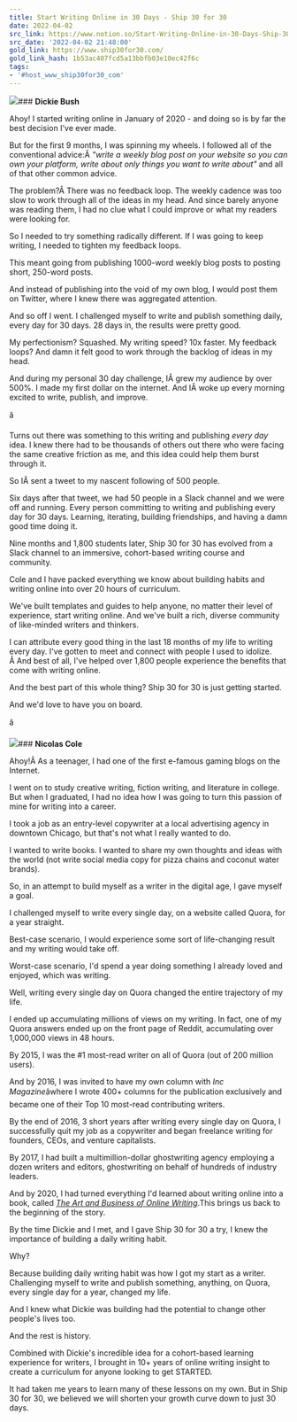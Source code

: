 ```yaml
---
title: Start Writing Online in 30 Days - Ship 30 for 30
date: 2022-04-02
src_link: https://www.notion.so/Start-Writing-Online-in-30-Days-Ship-30-for-30-20bcff4f810a41f4b11ff826eb22b942
src_date: '2022-04-02 21:48:00'
gold_link: https://www.ship30for30.com/
gold_link_hash: 1b53ac407fcd5a13bbfb03e10ec42f6c
tags:
- '#host_www_ship30for30_com'
---
```


![](https://assets-global.website-files.com/6074684e0f60da436ece7ffc/6622dcddb62bf9c832d9cf6b_dickie2.jpeg)### **Dickie Bush**

Ahoy! I started writing online in January of 2020 - and doing so is by far the best decision I've ever made.  


But for the first 9 months, I was spinning my wheels. I followed all of the conventional advice:Â *"write a weekly blog post on your website so you can own your platform, write about only things you want to write about"* and all of that other common advice.  


The problem?Â There was no feedback loop. The weekly cadence was too slow to work through all of the ideas in my head. And since barely anyone was reading them, I had no clue what I could improve or what my readers were looking for.  


So I needed to try something radically different. If I was going to keep writing, I needed to tighten my feedback loops.   


This meant going from publishing 1000-word weekly blog posts to posting short, 250-word posts.   


And instead of publishing into the void of my own blog, I would post them on Twitter, where I knew there was aggregated attention.  


And so off I went. I challenged myself to write and publish something daily, every day for 30 days. 28 days in, the results were pretty good.   


My perfectionism? Squashed. My writing speed? 10x faster. My feedback loops? And damn it felt good to work through the backlog of ideas in my head.  


And during my personal 30 day challenge, IÂ grew my audience by over 500%. I made my first dollar on the internet. And IÂ woke up every morning excited to write, publish, and improve. 

â

Turns out there was something to this writing and publishing *every day* idea. I knew there had to be thousands of others out there who were facing the same creative friction as me, and this idea could help them burst through it.  


So IÂ sent a tweet to my nascent following of 500 people. 

Six days after that tweet, we had 50 people in a Slack channel and we were off and running. Every person committing to writing and publishing every day for 30 days. Learning, iterating, building friendships, and having a damn good time doing it.  


Nine months and 1,800 students later, Ship 30 for 30 has evolved from a Slack channel to an immersive, cohort-based writing course and community.   


Cole and I have packed everything we know about building habits and writing online into over 20 hours of curriculum.   


We've built templates and guides to help anyone, no matter their level of experience, start writing online. And we've built a rich, diverse community of like-minded writers and thinkers.  


I can attribute every good thing in the last 18 months of my life to writing every day. I've gotten to meet and connect with people I used to idolize. Â And best of all, I've helped over 1,800 people experience the benefits that come with writing online.  


And the best part of this whole thing? Ship 30 for 30 is just getting started.   


And we'd love to have you on board.

â

![](https://assets-global.website-files.com/6074684e0f60da436ece7ffc/6622dd149c7b8ceff19be230_CleanShot%202024-04-19%20at%2016.07.08%402x.png)### **Nicolas Cole**

Ahoy!Â As a teenager, I had one of the first e-famous gaming blogs on the Internet.   


I went on to study creative writing, fiction writing, and literature in college. But when I graduated, I had no idea how I was going to turn this passion of mine for writing into a career.   


I took a job as an entry-level copywriter at a local advertising agency in downtown Chicago, but that's not what I really wanted to do.   


I wanted to write books. I wanted to share my own thoughts and ideas with the world (not write social media copy for pizza chains and coconut water brands).  


So, in an attempt to build myself as a writer in the digital age, I gave myself a goal.  


I challenged myself to write every single day, on a website called Quora, for a year straight.  


Best-case scenario, I would experience some sort of life-changing result and my writing would take off.  


Worst-case scenario, I'd spend a year doing something I already loved and enjoyed, which was writing.  


Well, writing every single day on Quora changed the entire trajectory of my life.  


I ended up accumulating millions of views on my writing. In fact, one of my Quora answers ended up on the front page of Reddit, accumulating over 1,000,000 views in 48 hours.  


By 2015, I was the #1 most-read writer on all of Quora (out of 200 million users).  


And by 2016, I was invited to have my own column with *Inc Magazine*âwhere I wrote 400+ columns for the publication exclusively and became one of their Top 10 most-read contributing writers.  


By the end of 2016, 3 short years after writing every single day on Quora, I successfully quit my job as a copywriter and began freelance writing for founders, CEOs, and venture capitalists.  


By 2017, I had built a multimillion-dollar ghostwriting agency employing a dozen writers and editors, ghostwriting on behalf of hundreds of industry leaders.  


And by 2020, I had turned everything I'd learned about writing online into a book, called [*The Art and Business of Online Writing*](https://www.amazon.com/Art-Business-Online-Writing-Capturing/dp/0998203491).This brings us back to the beginning of the story.  


By the time Dickie and I met, and I gave Ship 30 for 30 a try, I knew the importance of building a daily writing habit.   


Why?   


Because building daily writing habit was how I got my start as a writer. Challenging myself to write and publish something, anything, on Quora, every single day for a year, changed my life.   


And I knew what Dickie was building had the potential to change other people's lives too.  


And the rest is history.  


Combined with Dickie's incredible idea for a cohort-based learning experience for writers, I brought in 10+ years of online writing insight to create a curriculum for anyone looking to get STARTED.   


It had taken me years to learn many of these lessons on my own. But in Ship 30 for 30, we believed we will shorten your growth curve down to just 30 days.